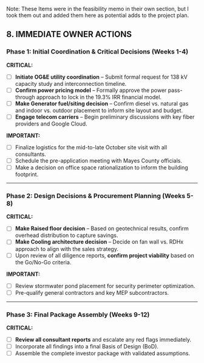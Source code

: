 
Note: These Items were in the feasibility memo in their own section, but I took them out and added them here as potential adds to the project plan.

## 8. IMMEDIATE OWNER ACTIONS

### Phase 1: Initial Coordination & Critical Decisions (Weeks 1-4)

**CRITICAL:**
- [ ] **Initiate OG&E utility coordination** – Submit formal request for 138 kV capacity study and interconnection timeline.
- [ ] **Confirm power pricing model** – Formally approve the power pass-through approach to lock in the 19.3% IRR financial model.
- [ ] **Make Generator fuel/siting decision** – Confirm diesel vs. natural gas and indoor vs. outdoor placement to inform site layout and budget.
- [ ] **Engage telecom carriers** – Begin preliminary discussions with key fiber providers and Google Cloud.

**IMPORTANT:**
- [ ] Finalize logistics for the mid-to-late October site visit with all consultants.
- [ ] Schedule the pre-application meeting with Mayes County officials.
- [ ] Make a decision on office space rationalization to inform the building footprint.

---
### Phase 2: Design Decisions & Procurement Planning (Weeks 5-8)

**CRITICAL:**
- [ ] **Make Raised floor decision** – Based on geotechnical results, confirm overhead distribution to capture savings.
- [ ] **Make Cooling architecture decision** – Decide on fan wall vs. RDHx approach to align with the sales strategy.
- [ ] Upon review of all diligence reports, **confirm project viability** based on the Go/No-Go criteria.

**IMPORTANT:**
- [ ] Review stormwater pond placement for security perimeter optimization.
- [ ] Pre-qualify general contractors and key MEP subcontractors.

---
### Phase 3: Final Package Assembly (Weeks 9-12)

**CRITICAL:**
- [ ] **Review all consultant reports** and escalate any red flags immediately.
- [ ] Incorporate all findings into a final Basis of Design (BoD).
- [ ] Assemble the complete investor package with validated assumptions.
